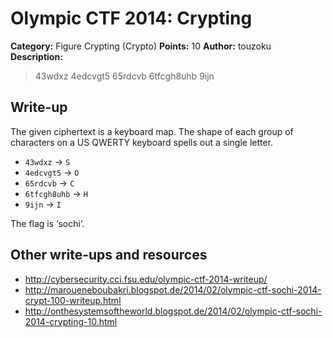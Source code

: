 # Olympic CTF 2014: Crypting

**Category:** Figure Crypting (Crypto)
**Points:** 10
**Author:** touzoku
**Description:**

> 43wdxz 4edcvgt5 65rdcvb 6tfcgh8uhb 9ijn

## Write-up

The given ciphertext is a keyboard map. The shape of each group of characters on a US QWERTY keyboard spells out a single letter.

* `43wdxz` → `S`
* `4edcvgt5` → `O`
* `65rdcvb` → `C`
* `6tfcgh8uhb` → `H`
* `9ijn` → `I`

The flag is ‘sochi’.

## Other write-ups and resources

* <http://cybersecurity.cci.fsu.edu/olympic-ctf-2014-writeup/>
* <http://maroueneboubakri.blogspot.de/2014/02/olympic-ctf-sochi-2014-crypt-100-writeup.html>
* <http://onthesystemsoftheworld.blogspot.de/2014/02/olympic-ctf-sochi-2014-crypting-10.html>
